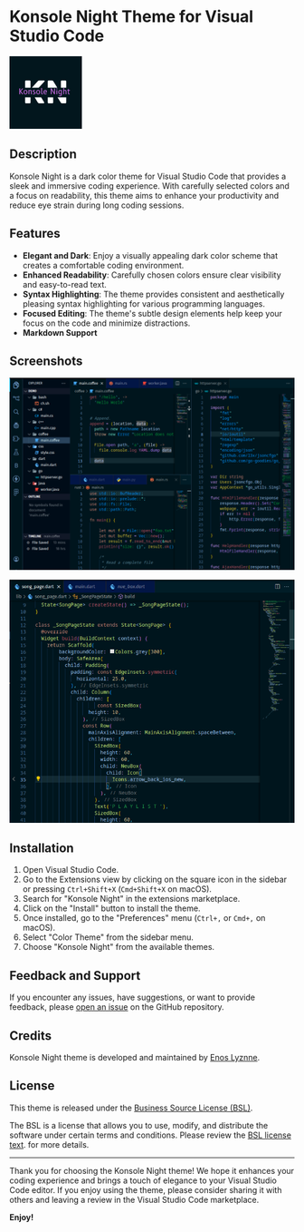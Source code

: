 # Konsole Night Theme for Visual Studio Code

![Konsole Night Theme](images/banner.png)

## Description

Konsole Night is a dark color theme for Visual Studio Code that provides a sleek and immersive coding experience. With carefully selected colors and a focus on readability, this theme aims to enhance your productivity and reduce eye strain during long coding sessions.

## Features

- **Elegant and Dark**: Enjoy a visually appealing dark color scheme that creates a comfortable coding environment.
- **Enhanced Readability**: Carefully chosen colors ensure clear visibility and easy-to-read text.
- **Syntax Highlighting**: The theme provides consistent and aesthetically pleasing syntax highlighting for various programming languages.
- **Focused Editing**: The theme's subtle design elements help keep your focus on the code and minimize distractions.
- **Markdown Support**

## Screenshots

![code](/images/editor.png)

![code](/images/editor-screenshot-2.png)


## Installation

1. Open Visual Studio Code.
2. Go to the Extensions view by clicking on the square icon in the sidebar or pressing `Ctrl+Shift+X` (`Cmd+Shift+X` on macOS).
3. Search for "Konsole Night" in the extensions marketplace.
4. Click on the "Install" button to install the theme.
5. Once installed, go to the "Preferences" menu (`Ctrl+,` or `Cmd+,` on macOS).
6. Select "Color Theme" from the sidebar menu.
7. Choose "Konsole Night" from the available themes.

## Feedback and Support

If you encounter any issues, have suggestions, or want to provide feedback, please [open an issue](https://github.com/your-username/your-repo-name/issues) on the GitHub repository.

## Credits

Konsole Night theme is developed and maintained by [Enos Lyznne](https://github.com/lyznne).

## License


This theme is released under the [Business Source License (BSL)](/LICENSE.md).

The BSL is a license that allows you to use, modify, and distribute the software under certain terms and conditions. Please review the [BSL license text](/LICENSE.md). for more details.



---

Thank you for choosing the Konsole Night theme! We hope it enhances your coding experience and brings a touch of elegance to your Visual Studio Code editor. If you enjoy using the theme, please consider sharing it with others and leaving a review in the Visual Studio Code marketplace.

**Enjoy!**
